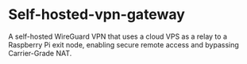 # Self-hosted-vpn-gateway
A self-hosted WireGuard VPN that uses a cloud VPS as a relay to a Raspberry Pi exit node, enabling secure remote access and bypassing Carrier-Grade NAT.
